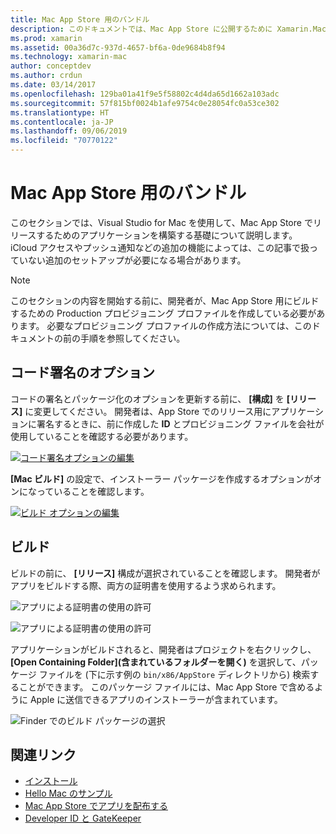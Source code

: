 ```yaml
---
title: Mac App Store 用のバンドル
description: このドキュメントでは、Mac App Store に公開するために Xamarin.Mac アプリをバンドルする方法について説明します。 コード署名オプションとビルドについて説明します。
ms.prod: xamarin
ms.assetid: 00a36d7c-937d-4657-bf6a-0de9684b8f94
ms.technology: xamarin-mac
author: conceptdev
ms.author: crdun
ms.date: 03/14/2017
ms.openlocfilehash: 129ba01a41f9e5f58802c4d4da65d1662a103adc
ms.sourcegitcommit: 57f815bf0024b1afe9754c0e28054fc0a53ce302
ms.translationtype: HT
ms.contentlocale: ja-JP
ms.lasthandoff: 09/06/2019
ms.locfileid: "70770122"
---
```

# <a name="bundling-for-the-mac-app-store"></a>Mac App Store 用のバンドル

このセクションでは、Visual Studio for Mac を使用して、Mac App Store でリリースするためのアプリケーションを構築する基礎について説明します。 iCloud アクセスやプッシュ通知などの追加の機能によっては、この記事で扱っていない追加のセットアップが必要になる場合があります。

> [!NOTE]
> このセクションの内容を開始する前に、開発者が、Mac App Store 用にビルドするための Production プロビジョニング プロファイルを作成している必要があります。 必要なプロビジョニング プロファイルの作成方法については、このドキュメントの前の手順を参照してください。

## <a name="code-signing-options"></a>コード署名のオプション

コードの署名とパッケージ化のオプションを更新する前に、 **[構成]** を **[リリース]** に変更してください。 開発者は、App Store でのリリース用にアプリケーションに署名するときに、前に作成した **ID** とプロビジョニング ファイルを会社が使用していることを確認する必要があります。

 [![コード署名オプションの編集](bundling-images/config02.png "コード署名オプションの編集")](bundling-images/config02-large.png#lightbox)

**[Mac ビルド]** の設定で、インストーラー パッケージを作成するオプションがオンになっていることを確認します。

[![ビルド オプションの編集](bundling-images/config03.png "ビルド オプションの編集")](bundling-images/config03-large.png#lightbox)

## <a name="build"></a>ビルド

ビルドの前に、 **[リリース]** 構成が選択されていることを確認します。 開発者がアプリをビルドする際、両方の証明書を使用するよう求められます。

 ![アプリによる証明書の使用の許可](bundling-images/image62.png "アプリによる証明書の使用の許可")

 ![アプリによる証明書の使用の許可](bundling-images/image63.png "アプリによる証明書の使用の許可")

アプリケーションがビルドされると、開発者はプロジェクトを右クリックし、 **[Open Containing Folder]\(含まれているフォルダーを開く\)** を選択して、パッケージ ファイルを (下に示す例の `bin/x86/AppStore` ディレクトリから) 検索することができます。  このパッケージ ファイルには、Mac App Store で含めるように Apple に送信できるアプリのインストーラーが含まれています。

 ![Finder でのビルド パッケージの選択](bundling-images/image64.png "Finder でのビルド パッケージの選択")

## <a name="related-links"></a>関連リンク

- [インストール](/visualstudio/mac/installation/)
- [Hello Mac のサンプル](~/mac/get-started/hello-mac.md)
- [Mac App Store でアプリを配布する](https://developer.apple.com/devcenter/mac/checklist/)
- [Developer ID と GateKeeper](https://developer.apple.com/resources/developer-id/)
